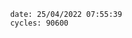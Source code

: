 

                date: 25/04/2022 07:55:39
                cycles: 90600

                         
